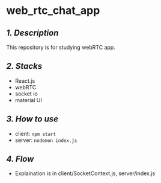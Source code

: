 # web_rtc_chat_app

## *1. Description*
This repository is for studying webRTC app.

## *2. Stacks*
- React.js
- webRTC
- socket io
- material UI

## *3. How to use*
- client: `npm start`
- server: `nodemon index.js`

## *4. Flow*
- Explaination is in client/SocketContext.js, server/index.js
